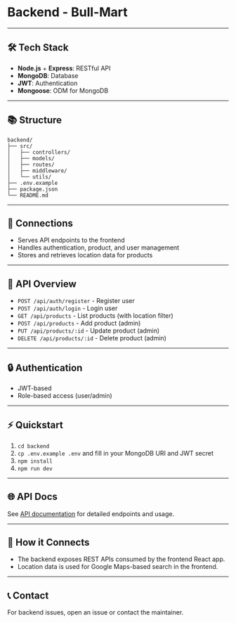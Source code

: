 # Backend - Bull-Mart

---

## 🛠️ Tech Stack

- **Node.js** + **Express**: RESTful API
- **MongoDB**: Database
- **JWT**: Authentication
- **Mongoose**: ODM for MongoDB

---

## 📚 Structure

```
backend/
├── src/
│   ├── controllers/
│   ├── models/
│   ├── routes/
│   ├── middleware/
│   └── utils/
├── .env.example
├── package.json
└── README.md
```

---

## 🔗 Connections

- Serves API endpoints to the frontend
- Handles authentication, product, and user management
- Stores and retrieves location data for products

---

## 🚦 API Overview

- `POST /api/auth/register` - Register user
- `POST /api/auth/login` - Login user
- `GET /api/products` - List products (with location filter)
- `POST /api/products` - Add product (admin)
- `PUT /api/products/:id` - Update product (admin)
- `DELETE /api/products/:id` - Delete product (admin)

---

## 🔒 Authentication

- JWT-based
- Role-based access (user/admin)

---

## ⚡ Quickstart

1. `cd backend`
2. `cp .env.example .env` and fill in your MongoDB URI and JWT secret
3. `npm install`
4. `npm run dev`

---

## 🌐 API Docs

See [API documentation](#) for detailed endpoints and usage.

---

## 🧩 How it Connects

- The backend exposes REST APIs consumed by the frontend React app.
- Location data is used for Google Maps-based search in the frontend.

---

## 📞 Contact

For backend issues, open an issue or contact the maintainer. 